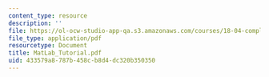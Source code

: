 ```yaml
---
content_type: resource
description: ''
file: https://ol-ocw-studio-app-qa.s3.amazonaws.com/courses/18-04-complex-variables-with-applications-fall-1999/433579a8787b458cb8d4dc320b350350_MatLab_Tutorial.pdf
file_type: application/pdf
resourcetype: Document
title: MatLab_Tutorial.pdf
uid: 433579a8-787b-458c-b8d4-dc320b350350
---
```

